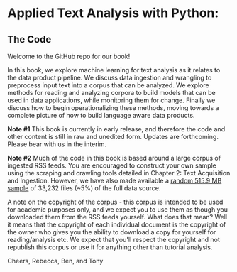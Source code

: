 # Applied Text Analysis with Python:
## The Code

Welcome to the GitHub repo for our book!

In this book, we explore machine learning for text analysis as it relates to the data product pipeline. We discuss data ingestion and wrangling to preprocess input text into a corpus that can be analyzed. We explore methods for reading and analyzing corpora to build models that can be used in data applications, while monitoring them for change. Finally we discuss how to begin operationalizing these methods, moving towards a complete picture of how to build language aware data products.

**Note #1** This book is currently in early release, and therefore the code and other content is still in raw and unedited form. Updates are forthcoming. Please bear with us in the interim.

**Note #2** Much of the code in this book is based around a large corpus of ingested RSS feeds. You are encouraged to construct your own sample using the scraping and crawling tools detailed in Chapter 2: Text Acquisition and Ingestion. However, we have also made available a [random 515.9 MB sample](http://pycon.districtdatalabs.com/corpora/baleen/20160525/sample.zip) of 33,232 files (~5%) of the full data source.

A note on the copyright of the corpus - this corpus is intended to be used for academic purposes only, and we expect you to use them as though you downloaded them from the RSS feeds yourself. What does that mean? Well it means that the copyright of each individual document is the copyright of the owner who gives you the ability to download a copy for yourself for reading/analysis etc. We expect that you'll respect the copyright and not republish this corpus or use it for anything other than tutorial analysis.


Cheers,
Rebecca, Ben, and Tony
